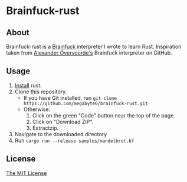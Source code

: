 # Brainfuck-rust

## About
Brainfuck-rust is a [Brainfuck](https://en.wikipedia.org/wiki/Brainfuck) interpreter I wrote to learn Rust.
Inspiration taken from [Alexander Overvoorde's](https://github.com/Overv/bf) Brainfuck interpreter on GitHub.

## Usage
1. [Install](https://www.rust-lang.org/tools/install) rust.
2. Clone this repository.
    - If you have Git installed, run `git clone https://github.com/megabyte6/brainfuck-rust.git`
    - Otherwise:
        1. Click on the green "Code" button near the top of the page.
        2. Click on "Download ZIP".
        3. Extractzip.
3. Navigate to the downloaded directory
4. Run `cargo run --release samples/mandelbrot.bf`

## License
[The MIT License](https://opensource.org/licenses/MIT)
